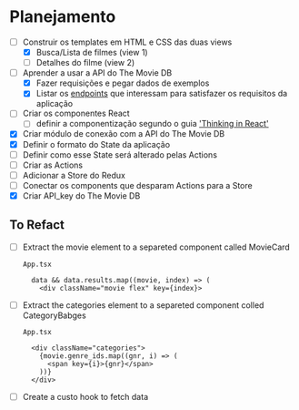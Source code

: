 # Planejamento

- [ ] Construir os templates em HTML e CSS das duas views
  - [x] Busca/Lista de filmes (view 1)
  - [ ] Detalhes do filme (view 2)
- [ ] Aprender a usar a API do The Movie DB
  - [x] Fazer requisições e pegar dados de exemplos
  - [x] Listar os [endpoints](#endpoints) que interessam para satisfazer os requisitos da aplicação
- [ ] Criar os componentes React
  - [ ] definir a componentização segundo o guia ['Thinking in React'](https://pt-br.reactjs.org/docs/thinking-in-react.html)
- [x] Criar módulo de conexão com a API do The Movie DB
- [x] Definir o formato do State da aplicação
- [ ] Definir como esse State será alterado pelas Actions
- [ ] Criar as Actions
- [ ] Adicionar a Store do Redux
- [ ] Conectar os components que desparam Actions para a Store
- [x] Criar API_key do The Movie DB

## To Refact

- [ ] Extract the movie element to a separeted component called MovieCard

  `App.tsx`
  ``` tsx
    data && data.results.map((movie, index) => (
      <div className="movie flex" key={index}>
  ```
- [ ] Extract the categories element to a separeted component colled CategoryBabges

  `App.tsx`
  ``` tsx
    <div className="categories">
      {movie.genre_ids.map((gnr, i) => (
        <span key={i}>{gnr}</span>
      ))}
    </div>
  ```

- [ ] Create a custo hook to fetch data